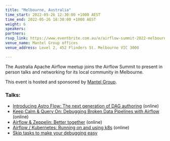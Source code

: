 ```yaml
---
title: "Melbourne, Australia"
time_start: 2022-05-26 12:30:00 +1000 AEST
time_end: 2022-05-26 18:30:00 +1000 AEST
weight: 6
speakers:
partners:
rsvp_link: https://www.eventbrite.com.au/e/airflow-summit-2022-melbourne-in-person-registration-331816761867
venue_name: Mantel Group offices
venue_address: Level 2, 452 Flinders St. Melbourne VIC 3000

---
```


The Australia Apache Airflow meetup joins the Airflow Summit to present in person talks and networking for its local community in Melbourne.

This event is hosted and sponsored by [Mantel Group](https://mantelgroup.com.au/).

### Talks:
 * [Introducing Astro Flow: The next generation of DAG authoring](https://airflowsummit.org/sessions/2022/introducing-astro-flow-the-next-generationdag-authoring/) (online)
 * [Keep Calm & Query On: Debugging Broken Data Pipelines with Airflow](https://airflowsummit.org/sessions/2022/keep-calm-query-on/) (online)
 * [Airflow & Zeppelin: Better together](https://airflowsummit.org/sessions/2022/airflow-zeppelin/) (online)
 * [Airflow / Kubernetes: Running on and using k8s](https://airflowsummit.org/sessions/2022/airflow-k8s/) (online)
 * [Skip tasks to make your debugging easy](https://airflowsummit.org/sessions/2022/skip-tasks-to-make-your-debugging-easy/)
